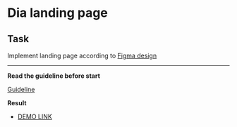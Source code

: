 # Dia landing page

## Task

Implement landing page according to [Figma design](https://www.figma.com/file/TiG0XgRHTyKpqwweVly9gx/Dia-Copy?node-id=8%3A292)

---
**Read the guideline before start**

[Guideline](https://github.com/mate-academy/js_task-DOM-guideline)

**Result**

- [DEMO LINK]( https://mmashivskij.github.io/layout_dia/src/)
